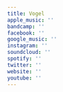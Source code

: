 ```yaml
---
title: Vogel
apple_music: ''
bandcamp: ''
facebook: ''
google_music: ''
instagram: ''
soundcloud: ''
spotify: ''
twitter: ''
website: ''
youtube: ''
---
```


